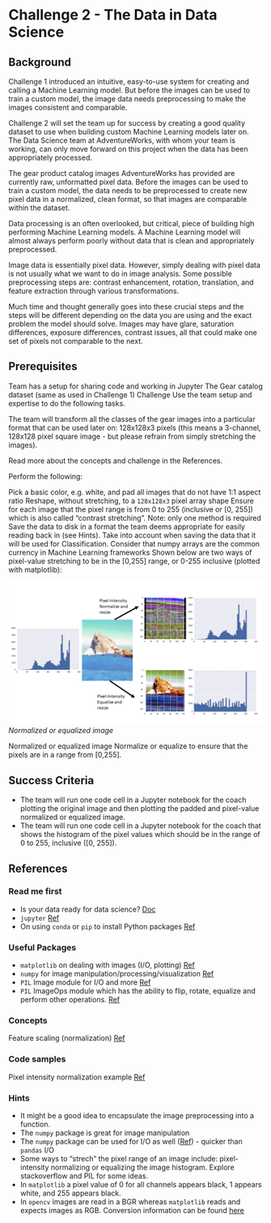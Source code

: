 # Challenge 2 - The Data in Data Science

## Background
Challenge 1 introduced an intuitive, easy-to-use system for creating and calling a Machine Learning model. But before the images can be used to train a custom model, the image data needs preprocessing to make the images consistent and comparable.

Challenge 2 will set the team up for success by creating a good quality dataset to use when building custom Machine Learning models later on. The Data Science team at AdventureWorks, with whom your team is working, can only move forward on this project when the data has been appropriately processed.

The gear product catalog images AdventureWorks has provided are currently raw, unformatted pixel data. Before the images can be used to train a custom model, the data needs to be preprocessed to create new pixel data in a normalized, clean format, so that images are comparable within the dataset.

Data processing is an often overlooked, but critical, piece of building high performing Machine Learning models. A Machine Learning model will almost always perform poorly without data that is clean and appropriately preprocessed.

Image data is essentially pixel data. However, simply dealing with pixel data is not usually what we want to do in image analysis. Some possible preprocessing steps are: contrast enhancement, rotation, translation, and feature extraction through various transformations.

Much time and thought generally goes into these crucial steps and the steps will be different depending on the data you are using and the exact problem the model should solve. Images may have glare, saturation differences, exposure differences, contrast issues, all that could make one set of pixels not comparable to the next.

## Prerequisites
Team has a setup for sharing code and working in Jupyter
The Gear catalog dataset (same as used in Challenge 1)
Challenge
Use the team setup and expertise to do the following tasks.

The team will transform all the classes of the gear images into a particular format that can be used later on: 128x128x3 pixels (this means a 3-channel, 128x128 pixel square image - but please refrain from simply stretching the images).

Read more about the concepts and challenge in the References.

Perform the following:

Pick a basic color, e.g. white, and pad all images that do not have 1:1 aspect ratio
Reshape, without stretching, to a `128x128x3` pixel array shape
Ensure for each image that the pixel range is from 0 to 255 (inclusive or [0, 255]) which is also called “contrast stretching”.
Note: only one method is required
Save the data to disk in a format the team deems appropriate for easily reading back in (see Hints).
Take into account when saving the data that it will be used for Classification.
Consider that numpy arrays are the common currency in Machine Learning frameworks
Shown below are two ways of pixel-value stretching to be in the [0,255] range, or 0-255 inclusive (plotted with matplotlib):

![Normalized or equalized image](fig1.jpeg)
*Normalized or equalized image*

Normalized or equalized image
Normalize or equalize to ensure that the pixels are in a range from [0,255].

## Success Criteria
- The team will run one code cell in a Jupyter notebook for the coach plotting the original image and then plotting the padded and pixel-value normalized or equalized image.
- The team will run one code cell in a Jupyter notebook for the coach that shows the histogram of the pixel values which should be in the range of 0 to 255, inclusive ([0, 255]).

## References
### Read me first

- Is your data ready for data science? [Doc](https://docs.microsoft.com/azure/machine-learning/studio/data-science-for-beginners-is-your-data-ready-for-data-science?wt.mc_id=OH-ML-ComputerVision)
- `jupyter` [Ref](https://jupyter.readthedocs.io/en/latest/running.html)
- On using `conda` or `pip` to install Python packages [Ref](https://conda.io/docs/user-guide/tasks/manage-pkgs.html)

### Useful Packages

- `matplotlib` on dealing with images (I/O, plotting) [Ref](https://matplotlib.org/2.0.2/users/image_tutorial.html)
- `numpy` for image manipulation/processing/visualization [Ref](http://www.scipy-lectures.org/advanced/image_processing/)
- `PIL` Image module for I/O and more [Ref](http://pillow.readthedocs.io/en/4.2.x/reference/Image.html)
- `PIL` ImageOps module which has the ability to flip, rotate, equalize and perform other operations. [Ref](http://pillow.readthedocs.io/en/4.2.x/reference/ImageOps.html)

### Concepts

Feature scaling (normalization) [Ref](https://en.wikipedia.org/wiki/Feature_scaling)

### Code samples

Pixel intensity normalization example [Ref](https://stackoverflow.com/questions/7422204/intensity-normalization-of-image-using-pythonpil-speed-issues)

### Hints
- It might be a good idea to encapsulate the image preprocessing into a function.
- The `numpy` package is great for image manipulation
- The `numpy` package can be used for I/O as well ([Ref](https://docs.scipy.org/doc/numpy-1.13.0/reference/routines.io.html)) - quicker than `pandas` I/O
- Some ways to “strech” the pixel range of an image include: pixel-intensity normalizing or equalizing the image histogram. Explore stackoverflow and PIL for some ideas.
- In `matplotlib` a pixel value of 0 for all channels appears black, 1 appears white, and 255 appears black.
- In `opencv` images are read in a BGR whereas `matplotlib` reads and expects images as RGB. Conversion information can be found [here](https://www.scivision.co/numpy-image-bgr-to-rgb/)